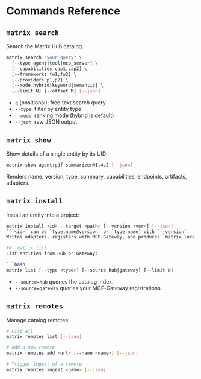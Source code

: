 # Commands Reference

## `matrix search`

Search the Matrix Hub catalog.

```bash
matrix search "your query" \
  [--type agent|tool|mcp_server] \
  [--capabilities cap1,cap2] \
  [--frameworks fw1,fw2] \
  [--providers p1,p2] \
  [--mode hybrid|keyword|semantic] \
  [--limit N] [--offset M] [--json]
```
* `q` (positional): free‑text search query
* `--type`: filter by entity type
* `--mode`: ranking mode (hybrid is default)
* `--json`: raw JSON output

## `matrix show`
Show details of a single entity by its UID:

```bash
matrix show agent:pdf-summarizer@1.4.2 [--json]
```
Renders name, version, type, summary, capabilities, endpoints, artifacts, adapters.

## `matrix install`
Install an entity into a project:

```bash
matrix install <id> --target <path> [--version <ver>] [--json]
```<id>` can be `type:name@version` or `type:name` with `--version`.
Writes adapters, registers with MCP-Gateway, and produces `matrix.lock.json`.

## `matrix list`
List entities from Hub or Gateway:

```bash
matrix list [--type <type>] [--source hub|gateway] [--limit N]
```
* `--source=hub` queries the catalog index.
* `--source=gateway` queries your MCP‑Gateway registrations.

## `matrix remotes`
Manage catalog remotes:

```bash
# List all
matrix remotes list [--json]

# Add a new remote
matrix remotes add <url> [--name <name>] [--json]

# Trigger ingest of a remote
matrix remotes ingest <name> [--json]
```
